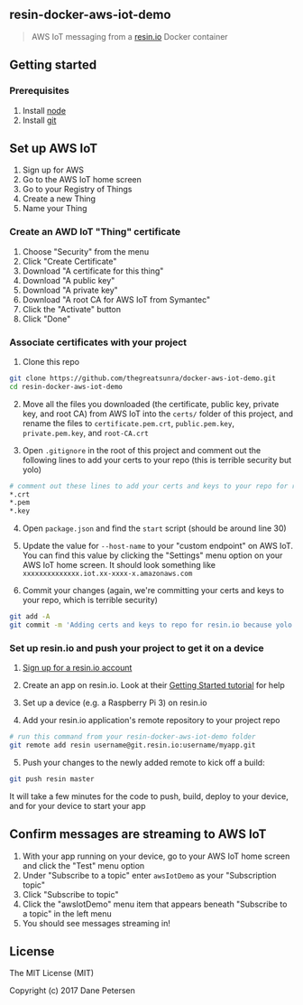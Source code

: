 ## resin-docker-aws-iot-demo

> AWS IoT messaging from a [resin.io][resin-link] Docker container

## Getting started

### Prerequisites

1) Install [node](https://nodejs.org/en/)
2) Install [git](https://git-scm.com/downloads)

## Set up AWS IoT

1) Sign up for AWS
2) Go to the AWS IoT home screen
3) Go to your Registry of Things
4) Create a new Thing
5) Name your Thing

### Create an AWD IoT "Thing" certificate

1) Choose "Security" from the menu
2) Click "Create Certificate"
3) Download "A certificate for this thing"
4) Download "A public key"
5) Download "A private key"
6) Download "A root CA for AWS IoT from Symantec"
7) Click the "Activate" button
8) Click "Done"

### Associate certificates with your project

1) Clone this repo
```bash
git clone https://github.com/thegreatsunra/docker-aws-iot-demo.git
cd resin-docker-aws-iot-demo
```

2) Move all the files you downloaded (the certificate, public key, private key, and root CA) from AWS IoT into the `certs/` folder of this project, and rename the files to `certificate.pem.crt`, `public.pem.key`, `private.pem.key`, and `root-CA.crt`

3) Open `.gitignore` in the root of this project and comment out the following lines to add your certs to your repo (this is terrible security but yolo)

```bash
# comment out these lines to add your certs and keys to your repo for resin.io:
*.crt
*.pem
*.key
```

4) Open `package.json` and find the `start` script (should be around line 30)

5) Update the value for `--host-name` to your "custom endpoint" on AWS IoT. You can find this value by clicking the "Settings" menu option on your AWS IoT home screen. It should look something like `xxxxxxxxxxxxxx.iot.xx-xxxx-x.amazonaws.com`

6) Commit your changes (again, we're committing your certs and keys to your repo, which is terrible security)

```bash 
git add -A
git commit -m 'Adding certs and keys to repo for resin.io because yolo'
```

### Set up resin.io and push your project to get it on a device

1) [Sign up for a resin.io account][signup-page]

2) Create an app on resin.io. Look at their [Getting Started tutorial][gettingStarted-link] for help

3) Set up a device (e.g. a Raspberry Pi 3) on resin.io

4) Add your resin.io application's remote repository to your project repo

```bash
# run this command from your resin-docker-aws-iot-demo folder
git remote add resin username@git.resin.io:username/myapp.git
```

5) Push your changes to the newly added remote to kick off a build:

```bash
git push resin master
```

It will take a few minutes for the code to push, build, deploy to your device, and for your device to start your app

## Confirm messages are streaming to AWS IoT

1) With your app running on your device, go to your AWS IoT home screen and click the "Test" menu option
2) Under "Subscribe to a topic" enter `awsIotDemo` as your "Subscription topic"
3) Click "Subscribe to topic"
4) Click the "awsIotDemo" menu item that appears beneath "Subscribe to a topic" in the left menu
5) You should see messages streaming in!

## License

The MIT License (MIT)

Copyright (c) 2017 Dane Petersen

[resin-link]:https://resin.io/
[signup-page]:https://dashboard.resin.io/signup
[gettingStarted-link]:http://docs.resin.io/#/pages/installing/gettingStarted.md
